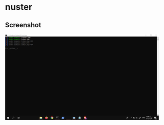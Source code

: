 # nuster

Screenshot
----
![Screenshot](https://github.com/Zrexer/nuster/blob/main/Screenshot%20(127).png)
